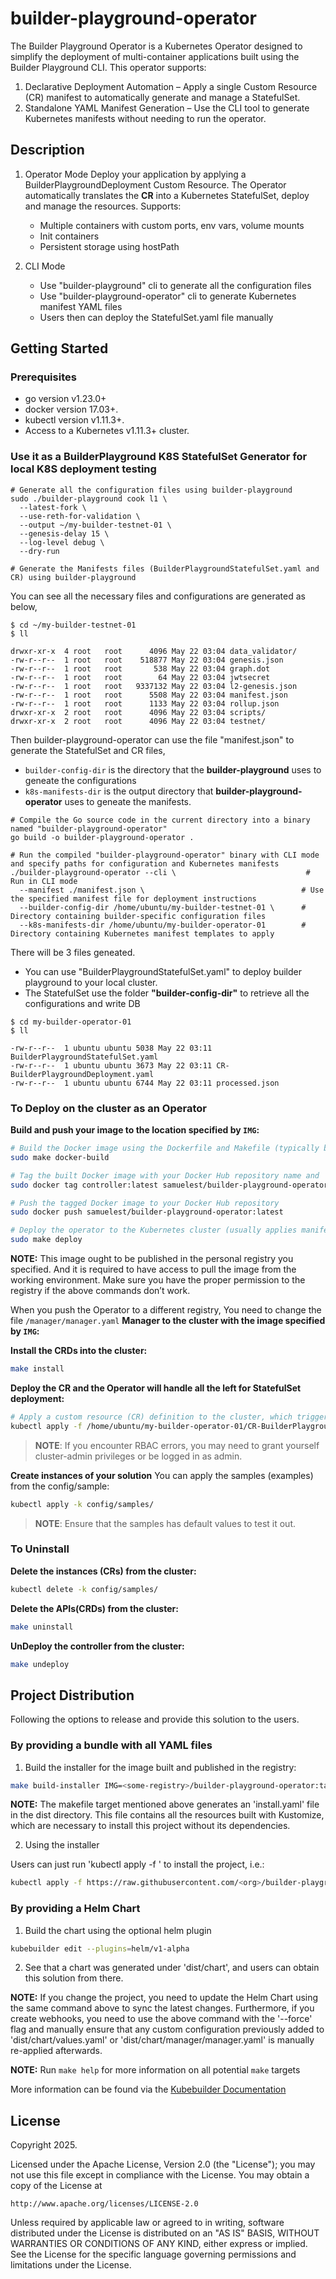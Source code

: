 # builder-playground-operator
The Builder Playground Operator is a Kubernetes Operator designed to simplify the deployment of multi-container applications built using the Builder Playground CLI. This operator supports:
1. Declarative Deployment Automation – Apply a single Custom Resource (CR) manifest to automatically generate and manage a StatefulSet.
2. Standalone YAML Manifest Generation – Use the CLI tool to generate Kubernetes manifests without needing to run the operator.

## Description
1. Operator Mode
Deploy your application by applying a BuilderPlaygroundDeployment Custom Resource.
The Operator automatically translates the **CR** into a Kubernetes StatefulSet, deploy and manage the resources.
Supports:
    - Multiple containers with custom ports, env vars, volume mounts
    - Init containers
    - Persistent storage using hostPath

2. CLI Mode
    - Use "builder-playground" cli to generate all the configuration files
    - Use "builder-playground-operator" cli to generate Kubernetes manifest YAML files
    - Users then can deploy the StatefulSet.yaml file manually

## Getting Started

### Prerequisites
- go version v1.23.0+
- docker version 17.03+.
- kubectl version v1.11.3+.
- Access to a Kubernetes v1.11.3+ cluster.

### Use it as a BuilderPlayground K8S **StatefulSet Generator** for local K8S deployment testing
```
# Generate all the configuration files using builder-playground
sudo ./builder-playground cook l1 \
  --latest-fork \
  --use-reth-for-validation \
  --output ~/my-builder-testnet-01 \
  --genesis-delay 15 \
  --log-level debug \
  --dry-run

# Generate the Manifests files (BuilderPlaygroundStatefulSet.yaml and CR) using builder-playground
```
You can see all the necessary files and configurations are generated as below,
```
$ cd ~/my-builder-testnet-01
$ ll

drwxr-xr-x  4 root   root      4096 May 22 03:04 data_validator/
-rw-r--r--  1 root   root    518877 May 22 03:04 genesis.json
-rw-r--r--  1 root   root       538 May 22 03:04 graph.dot
-rw-r--r--  1 root   root        64 May 22 03:04 jwtsecret
-rw-r--r--  1 root   root   9337132 May 22 03:04 l2-genesis.json
-rw-r--r--  1 root   root      5508 May 22 03:04 manifest.json
-rw-r--r--  1 root   root      1133 May 22 03:04 rollup.json
drwxr-xr-x  2 root   root      4096 May 22 03:04 scripts/
drwxr-xr-x  2 root   root      4096 May 22 03:04 testnet/
```

Then builder-playground-operator can use the file "manifest.json" to generate the StatefulSet and CR files,
- `builder-config-dir` is the directory that the **builder-playground** uses to geneate the configurations
- `k8s-manifests-dir` is the output directory that **builder-playground-operator** uses to geneate the manifests.
```
# Compile the Go source code in the current directory into a binary named "builder-playground-operator"
go build -o builder-playground-operator .

# Run the compiled "builder-playground-operator" binary with CLI mode and specify paths for configuration and Kubernetes manifests
./builder-playground-operator --cli \                             # Run in CLI mode
  --manifest ./manifest.json \                                   # Use the specified manifest file for deployment instructions
  --builder-config-dir /home/ubuntu/my-builder-testnet-01 \      # Directory containing builder-specific configuration files
  --k8s-manifests-dir /home/ubuntu/my-builder-operator-01        # Directory containing Kubernetes manifest templates to apply
```

There will be 3 files geneated. 
- You can use "BuilderPlaygroundStatefulSet.yaml" to deploy builder playground to your local cluster.
- The StatefulSet use the folder **"builder-config-dir"** to retrieve all the configurations and write DB
```
$ cd my-builder-operator-01
$ ll

-rw-r--r--  1 ubuntu ubuntu 5038 May 22 03:11 BuilderPlaygroundStatefulSet.yaml
-rw-r--r--  1 ubuntu ubuntu 3673 May 22 03:11 CR-BuilderPlaygroundDeployment.yaml
-rw-r--r--  1 ubuntu ubuntu 6744 May 22 03:11 processed.json

```


### To Deploy on the cluster as an Operator
**Build and push your image to the location specified by `IMG`:**

```sh
# Build the Docker image using the Dockerfile and Makefile (typically builds and tags the image as 'controller:latest')
sudo make docker-build

# Tag the built Docker image with your Docker Hub repository name and 'latest' tag
sudo docker tag controller:latest samuelest/builder-playground-operator:latest

# Push the tagged Docker image to your Docker Hub repository
sudo docker push samuelest/builder-playground-operator:latest

# Deploy the operator to the Kubernetes cluster (usually applies manifests like RBAC, CRDs, and the operator Deployment)
sudo make deploy
```

**NOTE:** This image ought to be published in the personal registry you specified.
And it is required to have access to pull the image from the working environment.
Make sure you have the proper permission to the registry if the above commands don’t work.

When you push the Operator to a different registry,
You need to change the file `/manager/manager.yaml` **Manager to the cluster with the image specified by `IMG`:**

**Install the CRDs into the cluster:**

```sh
make install
```

**Deploy the CR and the Operator will handle all the left for StatefulSet deployment:**

```sh
# Apply a custom resource (CR) definition to the cluster, which triggers the operator to reconcile and act
kubectl apply -f /home/ubuntu/my-builder-operator-01/CR-BuilderPlaygroundDeployment.yaml
```

> **NOTE**: If you encounter RBAC errors, you may need to grant yourself cluster-admin
privileges or be logged in as admin.



**Create instances of your solution**
You can apply the samples (examples) from the config/sample:

```sh
kubectl apply -k config/samples/
```

>**NOTE**: Ensure that the samples has default values to test it out.

### To Uninstall
**Delete the instances (CRs) from the cluster:**

```sh
kubectl delete -k config/samples/
```

**Delete the APIs(CRDs) from the cluster:**

```sh
make uninstall
```

**UnDeploy the controller from the cluster:**

```sh
make undeploy
```

## Project Distribution

Following the options to release and provide this solution to the users.

### By providing a bundle with all YAML files

1. Build the installer for the image built and published in the registry:

```sh
make build-installer IMG=<some-registry>/builder-playground-operator:tag
```

**NOTE:** The makefile target mentioned above generates an 'install.yaml'
file in the dist directory. This file contains all the resources built
with Kustomize, which are necessary to install this project without its
dependencies.

2. Using the installer

Users can just run 'kubectl apply -f <URL for YAML BUNDLE>' to install
the project, i.e.:

```sh
kubectl apply -f https://raw.githubusercontent.com/<org>/builder-playground-operator/<tag or branch>/dist/install.yaml
```

### By providing a Helm Chart

1. Build the chart using the optional helm plugin

```sh
kubebuilder edit --plugins=helm/v1-alpha
```

2. See that a chart was generated under 'dist/chart', and users
can obtain this solution from there.

**NOTE:** If you change the project, you need to update the Helm Chart
using the same command above to sync the latest changes. Furthermore,
if you create webhooks, you need to use the above command with
the '--force' flag and manually ensure that any custom configuration
previously added to 'dist/chart/values.yaml' or 'dist/chart/manager/manager.yaml'
is manually re-applied afterwards.


**NOTE:** Run `make help` for more information on all potential `make` targets

More information can be found via the [Kubebuilder Documentation](https://book.kubebuilder.io/introduction.html)


## License

Copyright 2025.

Licensed under the Apache License, Version 2.0 (the "License");
you may not use this file except in compliance with the License.
You may obtain a copy of the License at

    http://www.apache.org/licenses/LICENSE-2.0

Unless required by applicable law or agreed to in writing, software
distributed under the License is distributed on an "AS IS" BASIS,
WITHOUT WARRANTIES OR CONDITIONS OF ANY KIND, either express or implied.
See the License for the specific language governing permissions and
limitations under the License.

